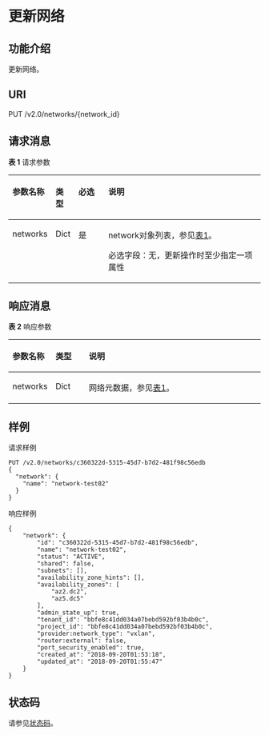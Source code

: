 # 更新网络<a name="ZH-CN_TOPIC_0060495804"></a>

## 功能介绍<a name="section33818323205249"></a>

更新网络。

## URI<a name="section24604448205249"></a>

PUT /v2.0/networks/\{network\_id\}

## 请求消息<a name="section59272937205249"></a>

**表 1**  请求参数

<a name="table36378601205249"></a>
<table><thead align="left"><tr id="row6955900205249"><th class="cellrowborder" valign="top" width="14.29%" id="mcps1.2.5.1.1"><p id="p26557067205249"><a name="p26557067205249"></a><a name="p26557067205249"></a>参数名称</p>
</th>
<th class="cellrowborder" valign="top" width="8.16%" id="mcps1.2.5.1.2"><p id="p3638851205249"><a name="p3638851205249"></a><a name="p3638851205249"></a>类型</p>
</th>
<th class="cellrowborder" valign="top" width="12.24%" id="mcps1.2.5.1.3"><p id="p26311499205249"><a name="p26311499205249"></a><a name="p26311499205249"></a>必选</p>
</th>
<th class="cellrowborder" valign="top" width="65.31%" id="mcps1.2.5.1.4"><p id="p50856651205249"><a name="p50856651205249"></a><a name="p50856651205249"></a>说明</p>
</th>
</tr>
</thead>
<tbody><tr id="row25748076205249"><td class="cellrowborder" valign="top" width="14.29%" headers="mcps1.2.5.1.1 "><p id="p5219413205249"><a name="p5219413205249"></a><a name="p5219413205249"></a>networks</p>
</td>
<td class="cellrowborder" valign="top" width="8.16%" headers="mcps1.2.5.1.2 "><p id="p20119343205249"><a name="p20119343205249"></a><a name="p20119343205249"></a>Dict</p>
</td>
<td class="cellrowborder" valign="top" width="12.24%" headers="mcps1.2.5.1.3 "><p id="p19054114205249"><a name="p19054114205249"></a><a name="p19054114205249"></a>是</p>
</td>
<td class="cellrowborder" valign="top" width="65.31%" headers="mcps1.2.5.1.4 "><p id="p3740541204921"><a name="p3740541204921"></a><a name="p3740541204921"></a>network对象列表，参见<a href="网络API简介-OpenStack.md#table49902238182444">表1</a>。</p>
<p id="p66023294205249"><a name="p66023294205249"></a><a name="p66023294205249"></a>必选字段：无，更新操作时至少指定一项属性</p>
</td>
</tr>
</tbody>
</table>

## 响应消息<a name="section57338736205249"></a>

**表 2**  响应参数

<a name="table13926044205249"></a>
<table><thead align="left"><tr id="row9699884205249"><th class="cellrowborder" valign="top" width="15.559999999999999%" id="mcps1.2.4.1.1"><p id="p47493145205249"><a name="p47493145205249"></a><a name="p47493145205249"></a>参数名称</p>
</th>
<th class="cellrowborder" valign="top" width="13.33%" id="mcps1.2.4.1.2"><p id="p21739555205249"><a name="p21739555205249"></a><a name="p21739555205249"></a>类型</p>
</th>
<th class="cellrowborder" valign="top" width="71.11%" id="mcps1.2.4.1.3"><p id="p26886828205249"><a name="p26886828205249"></a><a name="p26886828205249"></a>说明</p>
</th>
</tr>
</thead>
<tbody><tr id="row30349435205249"><td class="cellrowborder" valign="top" width="15.559999999999999%" headers="mcps1.2.4.1.1 "><p id="p42385159205249"><a name="p42385159205249"></a><a name="p42385159205249"></a>networks</p>
</td>
<td class="cellrowborder" valign="top" width="13.33%" headers="mcps1.2.4.1.2 "><p id="p10645815205249"><a name="p10645815205249"></a><a name="p10645815205249"></a>Dict</p>
</td>
<td class="cellrowborder" valign="top" width="71.11%" headers="mcps1.2.4.1.3 "><p id="p53974692205249"><a name="p53974692205249"></a><a name="p53974692205249"></a>网络元数据，参见<a href="网络API简介-OpenStack.md#table49902238182444">表1</a>。</p>
</td>
</tr>
</tbody>
</table>

## 样例<a name="section9873970205249"></a>

请求样例

```
PUT /v2.0/networks/c360322d-5315-45d7-b7d2-481f98c56edb  
{
  "network": {
    "name": "network-test02"
  }
}
```

响应样例

```
{
    "network": {
        "id": "c360322d-5315-45d7-b7d2-481f98c56edb",
        "name": "network-test02",
        "status": "ACTIVE",
        "shared": false,
        "subnets": [],
        "availability_zone_hints": [],
        "availability_zones": [
            "az2.dc2",
            "az5.dc5"
        ],
        "admin_state_up": true,
        "tenant_id": "bbfe8c41dd034a07bebd592bf03b4b0c",
        "project_id": "bbfe8c41dd034a07bebd592bf03b4b0c",
        "provider:network_type": "vxlan",
        "router:external": false,
        "port_security_enabled": true,
        "created_at": "2018-09-20T01:53:18",
        "updated_at": "2018-09-20T01:55:47"
    }
}
```

## 状态码<a name="section10470352390"></a>

请参见[状态码](状态码.md)。

